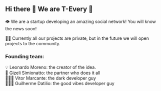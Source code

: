 ## Hi there 👋 We are T-Every 💚

👁️ We are a startup developing an amazing social network! You will know the news soon!

👩‍💻 Currently all our projects are private, but in the future we will open projects to the community.

### Founding team:

💡 Leonardo Moreno: the creator of the idea. <br />
💼 Gizeli Simionatto: the partner who does it all <br />
👨🏼‍💻 Vitor Marcante: the dark developer guy <br />
👨🏻‍💻 Guilherme Datilio: the good vibes developer guy
